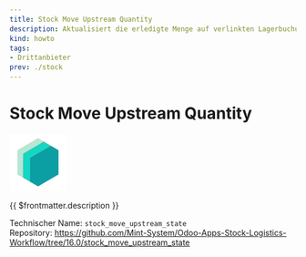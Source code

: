 ```yaml
---
title: Stock Move Upstream Quantity
description: Aktualisiert die erledigte Menge auf verlinkten Lagerbuchungen.
kind: howto
tags:
- Drittanbieter
prev: ./stock
---
```

# Stock Move Upstream Quantity
![icon_oms_box](attachments/icons_odoo_mint_system.png)

{{ $frontmatter.description }}

Technischer Name: `stock_move_upstream_state`\
Repository: <https://github.com/Mint-System/Odoo-Apps-Stock-Logistics-Workflow/tree/16.0/stock_move_upstream_state>
